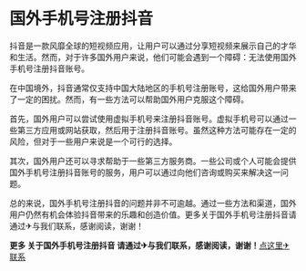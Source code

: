 # 国外手机号注册抖音

抖音是一款风靡全球的短视频应用，让用户可以通过分享短视频来展示自己的才华和生活。然而，对于许多国外用户来说，他们可能会遇到一个障碍：无法使用国外手机号注册抖音账号。

在中国境外，抖音通常仅支持中国大陆地区的手机号注册账号，这给国外用户带来了一定的困扰。然而，有一些方法可以帮助国外用户克服这个障碍。

首先，国外用户可以尝试使用虚拟手机号来注册抖音账号。虚拟手机号可以通过一些第三方应用或网站获取，然后用于注册抖音账号。虽然这种方法可能存在一定的风险，但对于一些用户来说是一个可行的选择。

其次，国外用户还可以寻求帮助于一些第三方服务商。一些公司或个人可能会提供国外手机号注册抖音账号的服务，用户可以通过向他们咨询或购买来解决这一问题。

总的来说，国外手机号注册抖音的问题并非不可逾越。通过一些方法和渠道，国外用户仍然有机会体验抖音带来的乐趣和创造价值。更多关于国外手机号注册抖音请通过✈与我们联系，感谢阅读，谢谢！

**更多 关于国外手机号注册抖音 请通过✈与我们联系，感谢阅读，谢谢！**[点这里✈联系](https://acc.k02.cc)